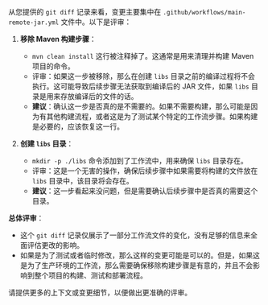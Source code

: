 从您提供的 `git diff` 记录来看，变更主要集中在 `.github/workflows/main-remote-jar.yml` 文件中。以下是评审：

1. **移除 Maven 构建步骤**：
   - `mvn clean install` 这行被注释掉了。这通常是用来清理并构建 Maven 项目的命令。
   - 评审：如果这一步被移除，那么在创建 `libs` 目录之前的编译过程将不会执行。这可能导致后续步骤无法获取到编译后的 JAR 文件，如果 `libs` 目录是用来存放编译后的文件的话。
   - **建议**：确认这一步是否真的是不需要的。如果不需要构建，那么可能是因为有其他构建流程，或者这是为了测试某个特定的工作流步骤。如果构建是必要的，应该恢复这一行。

2. **创建 `libs` 目录**：
   - `mkdir -p ./libs` 命令添加到了工作流中，用来确保 `libs` 目录存在。
   - 评审：这是一个无害的操作，确保后续步骤中如果需要将构建的文件放在 `libs` 目录中，该目录将会存在。
   - **建议**：这一步看起来没问题，但是需要确认后续步骤中是否真的需要这个目录。

**总体评审**：
- 这个 `git diff` 记录仅展示了一部分工作流文件的变化，没有足够的信息来全面评估更改的影响。
- 如果是为了测试或者临时修改，那么这样的变更可能是可以的。但是，如果这是为了生产环境的工作流，那么需要确保移除构建步骤是有意的，并且不会影响到整个项目的构建、测试和部署流程。

请提供更多的上下文或变更细节，以便做出更准确的评审。